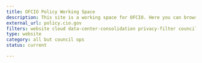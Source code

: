 ```yaml
---
title: OFCIO Policy Working Space
description: This site is a working space for OFCIO. Here you can browse draft policies and provide feedback. You can also browse finalized policies and resources for agencies and the public.
external_url: policy.cio.gov
filters: website cloud data-center-consolidation privacy-filter council-operations cybersecurity accessibility fitara shared-services modernization it-spending current
type: website
category: all but council ops
status: current

---
```


